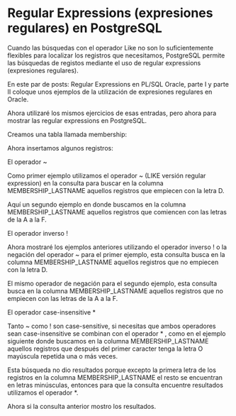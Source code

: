 # Regular Expressions (expresiones regulares) en PostgreSQL

Cuando las búsquedas con el operador Like no son lo suficientemente flexibles para localizar los registros que necesitamos, PostgreSQL permite las búsquedas de registos mediante el uso de regular expressions (expresiones regulares).

En este par de posts: Regular Expressions en PL/SQL Oracle, parte I y parte II coloque unos ejemplos de la utilización de expresiones regulares en Oracle.

Ahora utilizaré los mismos ejercicios de esas entradas, pero ahora para mostrar las regular expressions en PostgreSQL.

Creamos una tabla llamada membership:


Ahora insertamos algunos registros:



El operador ~

Como primer ejemplo utilizamos el operador ~ (LIKE versión regular expression) en la consulta para buscar en la columna MEMBERSHIP_LASTNAME aquellos registros que empiecen con la letra D.



Aquí un segundo ejemplo en donde buscamos en la columna MEMBERSHIP_LASTNAME aquellos registros que comiencen con las letras de la A a la F.



El operador inverso !

Ahora mostraré los ejemplos anteriores utilizando el operador inverso ! o la negación del operador ~ para el primer ejemplo, esta consulta busca en la columna MEMBERSHIP_LASTNAME aquellos registros que no empiecen con la letra D.



El mismo operador de negación para el segundo ejemplo, esta consulta busca en la columna MEMBERSHIP_LASTNAME aquellos registros que no empiecen con las letras de la A a la F.


El operador case-insensitive *

Tanto ~ como ! son case-sensitive, si necesitas que ambos operadores sean case-insensitive se combinan con el operador * , como en el ejemplo siguiente donde buscamos en la columna MEMBERSHIP_LASTNAME aquellos registros que después del primer caracter tenga la letra O mayúscula repetida una o más veces.


Esta búsqueda no dio resultados porque excepto la primera letra de los registros en la columna MEMBERSHIP_LASTNAME el resto se encuentran en letras minúsculas, entonces para que la consulta encuentre resultados utilizamos el operador *.


Ahora si la consulta anterior mostro los resultados.
